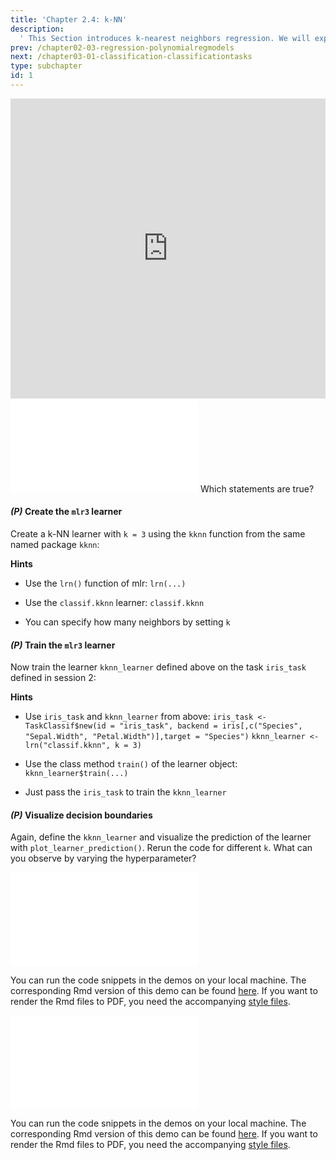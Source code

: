 ```yaml
---
title: 'Chapter 2.4: k-NN'
description:
  ' This Section introduces k-nearest neighbors regression. We will explain in which sense this approach is fundamentally different to the previous chapters. We will introduce the concept of distance measures and give examples for different types of data.'
prev: /chapter02-03-regression-polynomialregmodels
next: /chapter03-01-classification-classificationtasks
type: subchapter
id: 1
---
```


<exercise id="1" title="Video Lecture">

<iframe width="100%" height="480" src="https://www.youtube.com/embed/g8H6-MkN_q0" frameborder="0" allow="accelerometer; autoplay; encrypted-media; gyroscope; picture-in-picture" allowfullscreen></iframe>

</exercise>

<exercise id="2" title="Slides">

<object data="pdfs/2/slides-regression-knn.pdf" type="application/pdf" style="width:100%;height:480px">
    <embed src="pdfs/2/slides-regression-knn.pdf" type="application/pdf" />
</object>

</exercise>



<exercise id="3" title="Quiz">
Which statements are true?
<choice>
<opt text="The properties of k-NN are induced by the chosen distance metric." correct="true">
</opt>
<opt text="k-NN can only be used for classification tasks.">
</opt>
<opt text="`Nk(x)` contains the subset of the feature space `X` that is at least as close to `x` as the `k`-th closest neighbor of `x` in the training data set." correct="true">
</opt>
<opt text="1-NN always 'predicts' perfectly on observations of the training data set." correct="true">
</opt>
<opt text="k-NN with `k=n` always predicts the same target variable value for all possible inputs `x`." correct="true">
</opt>
<opt text="The Gower distance between two observations which have different values for all features is always `1`.">
</opt>
<opt text="The Gower distance between two observations which have the same values for all features is always `0`." correct="true">
</opt>
<opt text="If you use the Euclidean distance, k-NN results do not change if you rescale the features.">
</opt>
<opt text="If you use the Gower distance, k-NN results do not change if you rescale the features." correct="true">
</opt>
<opt text="The presence of irrelevant features doesn't affect the accuracy of k-NN.">
</opt>
<opt text="k-NN makes no assumptions about the underlying data distribution." correct="true">
</opt>
</choice>
</exercise>


<exercise id="4" title="Coding">

#### *(P)* Create the `mlr3` learner

Create a k-NN learner with `k = 3` using the `kknn` function from the same named package `kknn`:

<codeblock id="02_04_01">

**Hints**
- Use the `lrn()` function of mlr:
`lrn(...)`

- Use the `classif.kknn` learner:
`classif.kknn`

- You can specify how many neighbors by setting `k`

</codeblock>

#### *(P)* Train the `mlr3` learner

Now train the learner `kknn_learner` defined above on the task `iris_task` defined in session 2:

<codeblock id="02_04_02">

**Hints**
- Use `iris_task` and `kknn_learner` from above:
`iris_task <- TaskClassif$new(id = "iris_task", backend = iris[,c("Species", "Sepal.Width", "Petal.Width")],target = "Species")`
`kknn_learner <- lrn("classif.kknn", k = 3)`

- Use the class method `train()` of the learner object:
`kknn_learner$train(...)`

- Just pass the `iris_task` to train the `kknn_learner`

</codeblock>

#### *(P)* Visualize decision boundaries

Again, define the `kknn_learner` and visualize the prediction of the learner with `plot_learner_prediction()`. Rerun the code for different `k`. What can you observe by varying the hyperparameter?

<codeblock id="02_04_03">
</codeblock>
</exercise>


<exercise id="5" title="KNN">
<object data="code-demos/code_demo_knn.pdf" type="application/pdf" style="width:100%;height:480px">
    <embed src="code-demos/code_demo_knn.pdf" type="application/pdf" />
</object>

You can run the code snippets in the demos on your local machine. The corresponding Rmd version of this demo can be found [here](https://github.com/compstat-lmu/lecture_i2ml/blob/master/code-demos/code_demo_knn.Rmd). If you want to render the Rmd files to PDF, you need the accompanying [style files](https://github.com/compstat-lmu/lecture_i2ml/tree/master/style).
</exercise>


<exercise id="6" title="Splines">
<object data="code-demos/code_demo_splines.pdf" type="application/pdf" style="width:100%;height:480px">
    <embed src="code-demos/code_demo_splines.pdf" type="application/pdf" />
</object>

You can run the code snippets in the demos on your local machine. The corresponding Rmd version of this demo can be found [here](https://github.com/compstat-lmu/lecture_i2ml/blob/master/code-demos/code_demo_splines.Rmd). If you want to render the Rmd files to PDF, you need the accompanying [style files](https://github.com/compstat-lmu/lecture_i2ml/tree/master/style).

</exercise>
